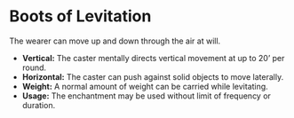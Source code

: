 # Boots of Levitation

The wearer can move up and down through the air at will.

- **Vertical:** The caster mentally directs vertical movement at up to 20’ per round.
- **Horizontal:** The caster can push against solid objects to move laterally.
- **Weight:** A normal amount of weight can be carried while levitating.
- **Usage:** The enchantment may be used without limit of frequency or duration.